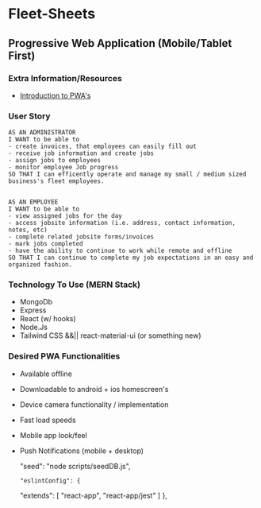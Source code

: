 <!--
MODELS:
  - jobs [done/inprogress] - needs refactored: divide info b/w job and customer models
      *add site info (site address, site contact, site phone, site email)
  - users [done/inprogress]
  - customers [TODO: id, cust name, company name, cust address, work phone, home phone, email, payment info(?)]

PAGES:
  - login
    - admin dashboard
        **weather - date and time
      - job assignment page (when job is clicked - able to edit)
        **functionality:
          *create jobs
          *edit jobs
          *approve as complete

    - employee dashboard
        **weather - date and time
      - specific job page when component is clicked - able to edit)
        **functionality:
          *clock in/out
          *check tasks off list
          *add tasks/make notes
          *fill out invoice + mark as complete/{send admin notication}
    - job detail
      - client name
      - full address
      - full job description
      - start date
      - est goal end date
      - edit button
      - assigned crew
      - notes
      - button to mark as complete
      - ** ADMIN: button to approve job complete + generate invoice

TODO:
- where to put invoice form
- authentication
- create components
  -
  -
- connect components + render in App
- working links in popout menu
- put button for edit job on job details page + render edit details for that specific job

TODO:
- where to put invoice form
- authentication
- create components
  -
  -
- connect components + render in App

FIX:
- edit job page - render information already stored in job page if there is any + make editable

CURRENT ASSIGNMENTS:

- Will:
  *Password Auth - using passport npm package[done]
  *login functionality [by tues]
  - auth util:
  - declare logged in user sessionid/user is + type (admin or employee)

- Corrine:
  * emp and admin dash with if/else functionality
    - import to evey page
    - implement turnary operator / if else to the dashboard
    - mini components for emp dash vs employee dash
  * fix open drawer
  * styling

- Kathryn:
  * job detail page
  * put address + button in jobs list - link to job details page
  * job assignment page
  * weather and time

- Brandon:
  * react router [done]
  * seed data [done]
  * database seeded [done]
  * PWA functionality

- Michael:
  * database up and running [done]
  * invoice - employee fill out and pdf download [by tues]

- Later:
  - define company we're making this for
  - create an acct functionality
  - images and styling
  - offline functionality [Brandon]
  - new title of proj
  - weather and time of day

- FINAL PRESENTATION:
  - login as admin
  - create job
  - assign job
  - logout
  - login as employee
  - complete job
  - fill out invoice
  - send to admin
  - logout employee
  - login admin
  - approve completed job
  - download completed invoice as pdf + send out to client
  *** PWA

-->

# Fleet-Sheets
## Progressive Web Application (Mobile/Tablet First)

### Extra Information/Resources

* [Introduction to PWA's](https://developer.mozilla.org/en-US/docs/Web/Progressive_web_apps/Introduction)

### User Story

    AS AN ADMINISTRATOR
    I WANT to be able to
    - create invoices, that employees can easily fill out
    - receive job information and create jobs
    - assign jobs to employees
    - monitor employee Job progress
    SO THAT I can efficently operate and manage my small / medium sized business's fleet employees.


    AS AN EMPLOYEE
    I WANT to be able to
    - view assigned jobs for the day
    - access jobsite information (i.e. address, contact information, notes, etc)
    - complete related jobsite forms/invoices
    - mark jobs completed
    - have the ability to continue to work while remote and offline
    SO THAT I can continue to complete my job expectations in an easy and organized fashion.

### Technology To Use (MERN Stack)

* MongoDb
* Express
* React (w/ hooks)
* Node.Js
* Tailwind CSS &&|| react-material-ui (or something new)

### Desired PWA Functionalities

* Available offline
* Downloadable to android + ios homescreen's
* Device camera functionality / implementation
* Fast load speeds
* Mobile app look/feel
* Push Notifications (mobile + desktop)

    "seed": "node scripts/seedDB.js",

      "eslintConfig": {
    "extends": [
      "react-app",
      "react-app/jest"
    ]
  },
